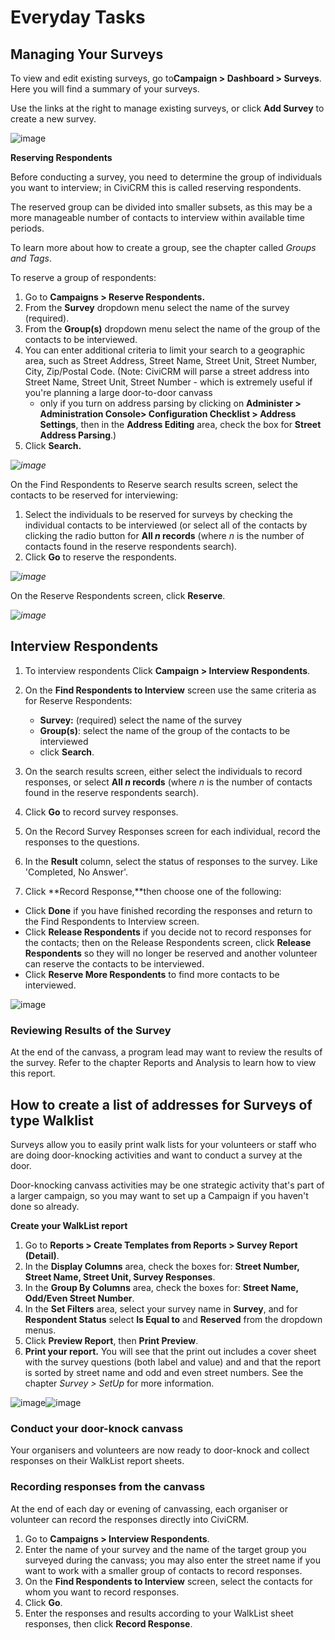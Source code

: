 # Everyday Tasks

## Managing Your Surveys

To view and edit existing surveys, go to**Campaign > Dashboard >
Surveys**. Here you will find a summary of your surveys.

Use the links at the right to manage existing surveys, or click **Add
Survey** to create a new survey. 

![image](../img/survey_everyday_dashboard.png)

**Reserving Respondents**

Before conducting a survey, you need to determine the group of
individuals you want to interview; in CiviCRM this is called reserving
respondents.

The reserved group can be divided into smaller subsets, as this may be a
more manageable number of contacts to interview within available time
periods.

To learn more about how to create a group, see the chapter called *Groups
and Tags*. 

To reserve a group of respondents:

1.  Go to **Campaigns > Reserve Respondents.**
2.  From the **Survey** dropdown menu select the name of the
    survey (required).
3.  From the **Group(s)** dropdown menu select the name of the group of
    the contacts to be interviewed.
4.  You can enter additional criteria to limit your search to a
    geographic area, such as Street Address, Street Name, Street Unit,
    Street Number, City, Zip/Postal Code. (Note: CiviCRM will parse a
    street address into Street Name, Street Unit, Street Number - which
    is extremely useful if you're planning a large door-to-door canvass
    - only if you turn on address parsing by clicking on **Administer >
    Administration Console> Configuration Checklist > Address
    Settings**, then in the **Address Editing** area, check the box for
    **Street Address Parsing**.)
5.  Click **Search.**

*![image](../img/survey_reserve_findrespondents_search.png)*

On the Find Respondents to Reserve search results screen, select the
contacts to be reserved for interviewing:

1.  Select the individuals to be reserved for surveys by checking the
    individual contacts to be interviewed (or select all of the contacts
    by clicking the radio button for **All *n* records** (where *n* is
    the number of contacts found in the reserve respondents search).
2.  Click **Go** to reserve the respondents.

*![image](../img/survey_reserve_findrespondents_results.png)*



On the Reserve Respondents screen, click **Reserve**.

*![image](../img/survey_reserverespondents.png)*

## Interview Respondents

1.  To interview respondents Click **Campaign > Interview
    Respondents**.
2.  On the **Find Respondents to Interview** screen use the same
    criteria as for Reserve Respondents:

     -   **Survey:** (required) select the name of the survey
     -   **Group(s)**: select the name of the group of the contacts to be
        interviewed
     -   click **Search**.

1.  On the search results screen, either select the individuals to
    record responses, or select **All *n* records** (where *n* is the
    number of contacts found in the reserve respondents search).
2.  Click **Go** to record survey responses. 
     
3.  On the Record Survey Responses screen for each individual, record
    the responses to the questions. 
4.  In the **Result** column, select the status of responses to the
    survey. Like 'Completed, No Answer'. 
5.  Click **Record Response,**then choose one of the following:

 -   Click **Done** if you have finished recording the responses and
     return to the Find Respondents to Interview screen. 
 -   Click **Release Respondents** if you decide not to record
     responses for the contacts; then on the Release Respondents
     screen, click **Release Respondents** so they will no longer be
     reserved and another volunteer can reserve the contacts to be
     interviewed.
 -   Click **Reserve More Respondents** to find more contacts to be
     interviewed.

![image](../img/record_survey_responses.jpg)

### **Reviewing Results of the Survey**

At the end of the canvass, a program lead may want to review the results
of the survey. Refer to the chapter Reports and Analysis to learn how to
view this report.

## How to create a list of addresses for Surveys of type Walklist

Surveys allow you to easily print walk lists for your volunteers or
staff who are doing door-knocking activities and want to conduct a
survey at the door.

Door-knocking canvass activities may be one strategic activity that's
part of a larger campaign, so you may want to set up a Campaign if you
haven't done so already. 

**Create your WalkList report**

1.  Go to **Reports > Create Templates from Reports > Survey Report
    (Detail)**.
2.  In the **Display Columns** area, check the boxes for: **Street
    Number, Street Name, Street Unit, Survey Responses**.
3.  In the **Group By Columns** area, check the boxes for: **Street
    Name, Odd/Even Street Number**.
4.  In the **Set Filters** area, select your survey name in **Survey**,
    and for **Respondent Status** select **Is Equal
    to** and **Reserved** from the dropdown menus.
5.  Click **Preview Report**, then **Print Preview**.   
6.  **Print your report.** You will see that the print out includes a
    cover sheet with the survey questions (both label and value) and
    and that the report is sorted by street name and odd and even street
    numbers. See the chapter *Survey > SetUp* for more information. 

![image](../img/walklist%20cover%20sheet.jpg)![image](../img/walklist%20p2.jpg)


### **Conduct your door-knock canvass**

Your organisers and volunteers are now ready to door-knock and collect
responses on their WalkList report sheets. 

### **Recording responses from the canvass**

At the end of each day or evening of canvassing, each organiser or
volunteer can record the responses directly into CiviCRM.

1.  Go to **Campaigns > Interview Respondents**.
2.  Enter the name of your survey and the name of the target group you
    surveyed during the canvass; you may also enter the street name if
    you want to work with a smaller group of contacts to record
    responses. 
3.  On the **Find Respondents to Interview** screen, select the contacts
    for whom you want to record responses.
4.  Click **Go**.
5.  Enter the responses and results according to your WalkList sheet
    responses, then click **Record Response**. 


